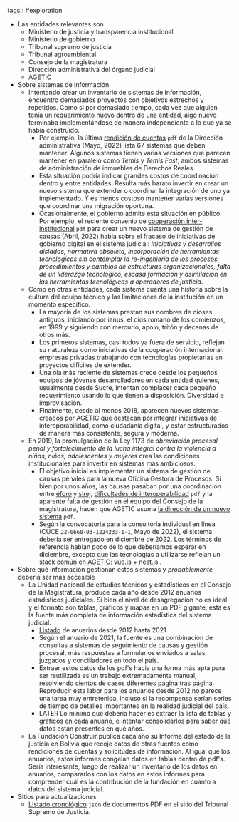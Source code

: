 tags:: #exploration

- Las entidades relevantes son
	- Ministerio de justicia y transparencia institucional
	- Ministerio de gobierno
	- Tribunal supremo de justicia
	- Tribunal agroambiental
	- Consejo de la magistratura
	- Dirección administrativa del órgano judicial
	- AGETIC
- Sobre sistemas de información
	- Intentando crear un inventario de sistemas de información, encuentro demasiados proyectos con objetivos estrechos y repetidos. Como si por demasiado tiempo, cada vez que alguien tenía un requerimiento nuevo dentro de una entidad, algo nuevo terminaba implementándose de manera independiente a lo que ya se había construido.
		- Por ejemplo, la última [rendición de cuentas](https://daf.organojudicial.gob.bo/Documentos/rendicion2022.pdf) `pdf` de la Dirección administrativa (Mayo, 2022) lista 67 sistemas que deben mantener. Algunos sistemas tienen varias versiones que parecen mantener en paralelo como _Temis_ y _Temis Fast_, ambos sistemas de administración de inmuebles de Derechos Reales.
		- Esta situación podría indicar grandes costos de coordinación dentro y entre entidades. Resulta más barato invertir en crear un nuevo sistema que extender o coordinar la integración de uno ya implementado. Y es menos costoso mantener varias versiones que coordinar una migración oportuna.
		- Ocasionalmente, el gobierno admite esta situación en público. Por ejemplo, el reciente convenio de [cooperación inter-institucional](https://tsj.bo/wp-content/uploads/2022/04/PROYECTO-DE-CONVENIO-TODOS-revisado-2-sinTCP-Y-MP.pdf) `pdf` para crear un nuevo sistema de gestión de causas (Abril, 2022) habla sobre el fracaso de iniciativas de gobierno digital en el sistema judicial: _Iniciativas y desarrollos aislados, normativa obsoleta, incorporación de herramientas tecnológicas sin contemplar la re-ingeniería de los procesos, procedimientos y cambios de estructuras organizacionales, falta de un liderazgo tecnológico, escasa formación y asimilación en las herramientas tecnológicas a operadores de justicia_.
	- Como en otras entidades, cada sistema cuenta una historia sobre la cultura del equipo técnico y las limitaciones de la institución en un momento específico.
		- La mayoría de los sistemas prestan sus nombres de dioses antiguos, iniciando por ianus, el dios romano de los comienzos, en 1999 y siguiendo con mercurio, apolo, tritón y decenas de otros más.
		- Los primeros sistemas, casi todos ya fuera de servicio, reflejan su naturaleza como iniciativas de la cooperación internacional: empresas privadas trabajando con tecnologías propietarias en proyectos difíciles de extender.
		- Una ola más reciente de sistemas crece desde los pequeños equipos de jóvenes desarrolladores en cada entidad quienes, usualmente desde Sucre, intentan complacer cada pequeño requerimiento usando lo que tienen a disposición. Diversidad e improvisación.
		- Finalmente, desde al menos 2018, aparecen nuevos sistemas creados por AGETIC que destacan por integrar iniciativas de interoperabilidad, como ciudadanía digital, y estar estructurados de manera más consistente, segura y moderna.
	- En 2019, la promulgación de la Ley 1173 de _abreviación procesal penal y fortalecimiento de la lucha integral contra la violencia a niñas, niños, adolescentes y mujeres_ crea las condiciones institucionales para invertir en sistemas más ambiciosos.
		- El objetivo inicial es implementar un sistema de gestión de causas penales para la nueva Oficina Gestora de Procesos. Si bien por unos años, las causas pasaban por una coordinación entre [éforo](https://eforo.organojudicial.gob.bo/) y [sirej](http://magistratura.organojudicial.gob.bo/sirej), [dificultades de interoperabilidad](https://tsj.bo/wp-content/uploads/2021/12/ACTA-DE-ENTENDIMIENTO-ENTRE-EL-TSJ-Y-EL-CM.pdf) `pdf` y la aparente falta de gestión en el equipo del Consejo de la magistratura, hacen que AGETIC asuma [la dirección de un nuevo sistema](https://tsj.bo/wp-content/uploads/2022/04/PROYECTO-DE-CONVENIO-TODOS-revisado-2-sinTCP-Y-MP.pdf) `pdf`.
		- Según la convocatoria para la consultoría individual en línea (CUCE `22-0660-03-1224233-1-1`, Mayo de 2022), el sistema debería ser entregado en diciembre de 2022. Los términos de referencia hablan poco de lo que deberíamos esperar en diciembre, excepto que las tecnologías a utilizarse reflejan un stack común en AGETIC: vue.js + nest.js .
- Sobre qué información gestionan estos sistemas y _probablemente_ debería ser más accesible
	- La Unidad nacional de estudios técnicos y estadísticos en el Consejo de la Magistratura, produce cada año desde 2012 anuarios estadísticos judiciales. Si bien el nivel de desagregación no es ideal y el formato son tablas, gráficos y mapas en un PDF gigante, ésta es la fuente más completa de información estadística del sistema judicial.
		- [Listado](http://magistratura.organojudicial.gob.bo/index.php/institucion/2013-05-07-16-03-21/viewcategory/19) de anuarios desde 2012 hasta 2021.
		- Según el anuario de 2021, la fuente es una combinación de consultas a sistemas de seguimiento de causas y gestión procesal, más respuestas a formularios enviados a salas, juzgados y conciliadores en todo el país.
		- Extraer estos datos de los pdf's hacia una forma más apta para ser reutilizada es un trabajo extremadamente manual, resolviendo cientos de casos diferentes página tras página. Reproducir esta labor para los anuarios desde 2012 no parece una tarea muy entretenida, incluso si la recompensa serían series de tiempo de detalles importantes en la realidad judicial del país.
		- LATER Lo mínimo que debería hacer es extraer la lista de tablas y gráficos en cada anuario, e intentar consolidarlos para saber qué datos están presentes en qué años.
	- La Fundación Construir publica cada año su Informe del estado de la justicia en Bolivia que recoje datos de otras fuentes como rendiciones de cuentas y solicitudes de información. Al igual que los anuarios, estos informes congelan datos en tablas dentro de pdf's. Sería interesante, luego de realizar un inventario de los datos en anuarios, compararlos con los datos en estos informes para comprender cuál es la contribución de la fundación en cuanto a datos del sistema judicial.
- Sitios para actualizaciones
	- [Listado cronológico](https://tsj.bo/wp-json/wp/v2/media?per_page=10&mime_type=application/pdf) `json` de documentos PDF en el sitio del Tribunal Supremo de Justicia.